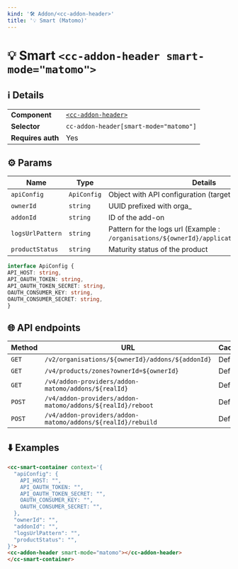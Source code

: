 ```yaml
---
kind: '🛠 Addon/<cc-addon-header>'
title: '💡 Smart (Matomo)'
---
```

# 💡 Smart `<cc-addon-header smart-mode="matomo">`

## ℹ️ Details

<table>
<tr><td><strong>Component    </strong> <td><a href="🛠-addons-cc-addon-header--default-story"><code>&lt;cc-addon-header&gt;</code></a>
<tr><td><strong>Selector     </strong> <td><code>cc-addon-header[smart-mode="matomo"]</code>
<tr><td><strong>Requires auth</strong> <td>Yes
</table>

## ⚙️ Params

| Name             | Type        | Details                                                                                       | Default  |
|------------------|-------------|-----------------------------------------------------------------------------------------------|----------|
| `apiConfig`      | `ApiConfig` | Object with API configuration (target host, tokens...)                                        |          |
| `ownerId`        | `string`    | UUID prefixed with orga_                                                                      |          |
| `addonId`        | `string`    | ID of the add-on                                                                              |          |
| `logsUrlPattern` | `string`    | Pattern for the logs url (Example : `/organisations/${ownerId}/applications/${appId}/logs`)   |          |
| `productStatus`  | `string`    | Maturity status of the product                                                                | Optional |


  ```ts
interface ApiConfig {
  API_HOST: string,
  API_OAUTH_TOKEN: string,
  API_OAUTH_TOKEN_SECRET: string,
  OAUTH_CONSUMER_KEY: string,
  OAUTH_CONSUMER_SECRET: string,
}
```

## 🌐 API endpoints

| Method   | URL                                                            | Cache?  |
|----------|----------------------------------------------------------------|---------|
| `GET`    | `/v2/organisations/${ownerId}/addons/${addonId}`               | Default |
| `GET`    | `/v4/products/zones?ownerId=${ownerId}`                        | Default |
| `GET`    | `/v4/addon-providers/addon-matomo/addons/${realId}`            | Default |
| `POST`   | `/v4/addon-providers/addon-matomo/addons/${realId}/reboot`     | Default |
| `POST`   | `/v4/addon-providers/addon-matomo/addons/${realId}/rebuild`    | Default |


## ⬇️️ Examples

  ```html
<cc-smart-container context='{
    "apiConfig": {
      API_HOST: "",
      API_OAUTH_TOKEN: "",
      API_OAUTH_TOKEN_SECRET: "",
      OAUTH_CONSUMER_KEY: "",
      OAUTH_CONSUMER_SECRET: "",
    },
    "ownerId": "",
    "addonId": "",
    "logsUrlPattern": "",
    "productStatus": "",
}'>
  <cc-addon-header smart-mode="matomo"></cc-addon-header>
</cc-smart-container>
```
